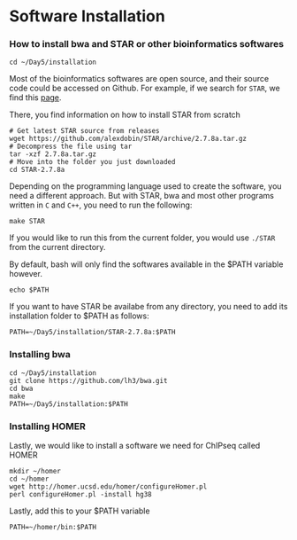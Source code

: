 # Software Installation

### How to install bwa and STAR or other bioinformatics softwares
```
cd ~/Day5/installation
```

Most of the bioinformatics softwares are open source, and their source code could be accessed on Github. For example, if we search for `STAR`, we find this [page](https://github.com/alexdobin/STAR).

There, you find information on how to install STAR from scratch

```
# Get latest STAR source from releases
wget https://github.com/alexdobin/STAR/archive/2.7.8a.tar.gz
# Decompress the file using tar
tar -xzf 2.7.8a.tar.gz
# Move into the folder you just downloaded
cd STAR-2.7.8a
```

Depending on the programming language used to create the software, you need a different approach. But with STAR, bwa and most other programs written in `C` and `C++`, you need to run the following:

```
make STAR
```

If you would like to run this from the current folder, you would use `./STAR` from the current directory.

By default, bash will only find the softwares available in the $PATH variable however.

```
echo $PATH
```

If you want to have STAR be availabe from any directory, you need to add its installation folder to $PATH as follows:

```
PATH=~/Day5/installation/STAR-2.7.8a:$PATH
```


### Installing bwa

```
cd ~/Day5/installation
git clone https://github.com/lh3/bwa.git
cd bwa
make
PATH=~/Day5/installation:$PATH
```



### Installing HOMER

Lastly, we would like to install a software we need for ChIPseq called HOMER

```
mkdir ~/homer
cd ~/homer
wget http://homer.ucsd.edu/homer/configureHomer.pl
perl configureHomer.pl -install hg38
```

Lastly, add this to your $PATH variable

```
PATH=~/homer/bin:$PATH
```














